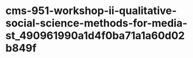 # cms-951-workshop-ii-qualitative-social-science-methods-for-media-st_490961990a1d4f0ba71a1a60d02b849f